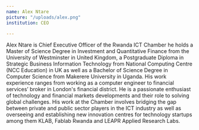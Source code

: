 ```yaml
---
name: Alex Ntare
picture: "/uploads/alex.png"
institution: CEO

---
```


Alex Ntare is Chief Executive Officer of the Rwanda ICT Chamber he holds a Master of Science Degree in Investment and Quantitative Finance from the University of Westminster in United Kingdom, a Postgraduate Diploma in Strategic Business Information Technology from National Computing Centre (NCC Education) in UK as well as a Bachelor of Science Degree in Computer Science from Makerere University in Uganda. His work experience ranges from working as a computer engineer to financial services’ broker in London's financial district. He is a passionate enthusiast of technology and financial markets developments and their role to solving global challenges. His work at the Chamber involves bridging the gap between private and public sector players in the ICT industry as well as overseeing and establishing new innovation centres for technology startups among them KLAB, Fablab Rwanda and  LEAPR Applied Research Labs. 
